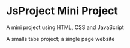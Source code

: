 # JsProject Mini Project
A mini project using HTML, CSS and JavaScript

A smalls tabs project; a single page website
